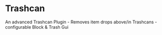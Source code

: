# Trashcan
An advanced Trashcan Plugin - Removes item drops above/in Trashcans - configurable Block &amp; Trash Gui
